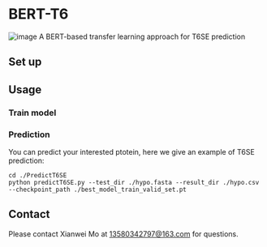 # BERT-T6
![image]()
A BERT-based transfer learning approach for T6SE prediction
## Set up
## Usage
### Train model
### Prediction
You can predict your interested ptotein,  here we give an example of T6SE prediction:
```
cd ./PredictT6SE
python predictT6SE.py --test_dir ./hypo.fasta --result_dir ./hypo.csv --checkpoint_path ./best_model_train_valid_set.pt
```
## Contact
Please contact Xianwei Mo at 13580342797@163.com for questions.
